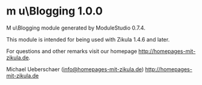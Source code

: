 # m u\Blogging 1.0.0

M u\Blogging module generated by ModuleStudio 0.7.4.

This module is intended for being used with Zikula 1.4.6 and later.

For questions and other remarks visit our homepage http://homepages-mit-zikula.de.

Michael Ueberschaer (info@homepages-mit-zikula.de)
http://homepages-mit-zikula.de
